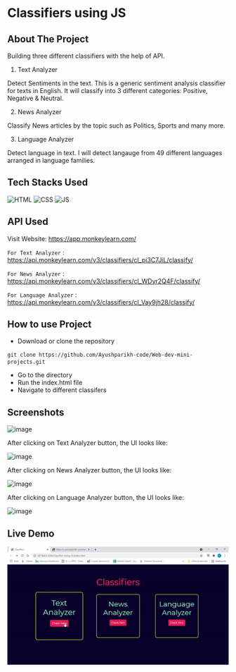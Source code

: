 # Classifiers using JS

## About The Project
Building three different classifiers with the help of API.

1. Text Analyzer

Detect Sentiments in the text. This is a generic sentiment analysis classifier for texts in English. It will classify into 3 different categories: Positive, Negative & Neutral.

2. News Analyzer

Classify News articles by the topic such as Politics, Sports and many more.

3. Language Analyzer

Detect language in text. I will detect langauge from 49 different languages arranged in language families.

## Tech Stacks Used


![HTML](https://img.shields.io/badge/html5%20-%23E34F26.svg?&style=for-the-badge&logo=html5&logoColor=white)
![CSS](https://img.shields.io/badge/css3%20-%231572B6.svg?&style=for-the-badge&logo=css3&logoColor=white)
![JS](https://img.shields.io/badge/javascript%20-%23323330.svg?&style=for-the-badge&logo=javascript&logoColor=%23F7DF1E)

## API Used

Visit Website: https://app.monkeylearn.com/

`For Text Analyzer` : https://api.monkeylearn.com/v3/classifiers/cl_pi3C7JiL/classify/

`For News Analyzer` : https://api.monkeylearn.com/v3/classifiers/cl_WDyr2Q4F/classify/

`For Language Analyzer` : https://api.monkeylearn.com/v3/classifiers/cl_Vay9jh28/classify/


## How to use Project


- Download or clone the repository

```
git clone https://github.com/Ayushparikh-code/Web-dev-mini-projects.git
```

- Go to the directory
- Run the index.html file
- Navigate to different classifers

## Screenshots

![image](https://user-images.githubusercontent.com/52875298/127028100-5dbf0b20-19ee-4a1f-9c8c-038c10d9e805.png)

After clicking on Text Analyzer button, the UI looks like:

![image](https://user-images.githubusercontent.com/52875298/127028238-59450963-7afa-4765-b90f-7aca79831bca.png)

After clicking on News Analyzer button, the UI looks like:

![image](https://user-images.githubusercontent.com/52875298/127028901-52e8a8ac-9e24-48d8-b1ae-1b57980c7bf4.png)

After clicking on Language Analyzer button, the UI looks like:

![image](https://user-images.githubusercontent.com/52875298/127029532-f7ba842d-f646-4c06-b3bf-da156c812f5b.png)

## Live Demo

<img src="./demo.gif" />
